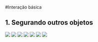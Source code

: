 #Interação básica

## 1. Segurando outros objetos
![](imagens/actor/actor25.png)
![](imagens/actor/actor26.png)
![](imagens/actor/actor27.png)
![](imagens/actor/actor28.png)
![](imagens/actor/actor29.png)
![](imagens/actor/actor30.png)
![](imagens/actor/actor31.png)

